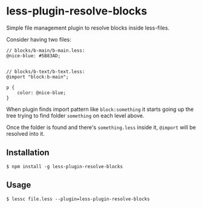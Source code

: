 # less-plugin-resolve-blocks

Simple file management plugin to resolve blocks inside less-files.

Consider having two files:

```less
// blocks/b-main/b-main.less:
@nice-blue: #5B83AD;


// blocks/b-text/b-text.less:
@import "block:b-main";

p {
	color: @nice-blue;
}
```

When plugin finds import pattern like `block:something` it starts going up the tree trying to find folder `something` on each level above.

Once the folder is found and there's `something.less` inside it, `@import` will be resolved into it.


## Installation

```
$ npm install -g less-plugin-resolve-blocks
```

## Usage

```
$ lessc file.less --plugin=less-plugin-resolve-blocks
```
